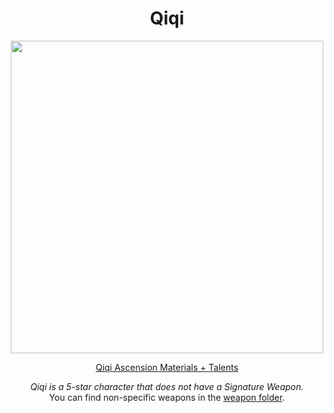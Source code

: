 <body>
  <div align="center">
    <h1> Qiqi </h1>
<img src="https://i.pinimg.com/564x/8f/c1/af/8fc1affda3c85aba519ba1df62ca40b9.jpg" width=500>
<p></p>
<a href="">Qiqi Ascension Materials + Talents</a><br>
<p></p>
<i>Qiqi is a 5-star character that does not have a Signature Weapon.</i><br>
You can find non-specific weapons in the <a href="https://github.com/lihgrandini/characterstp/tree/main/Weapons">weapon folder</a>.
  </div>
</body>

